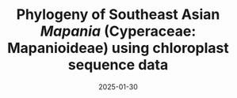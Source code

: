 ---
title: "Phylogeny of Southeast Asian <i>Mapania</i> (Cyperaceae: Mapanioideae) using chloroplast sequence data"
collection: publications
permalink: /publication/Shabdin et al 2025 BJLS Mapania
date: 2025-01-30
venue: 'Botanical Journal of the Linnean Society'
paperurl: '/files/pdf/research/Shabdin et al 2025 BJLS Mapania.pdf'
link: 'https://doi.org/10.1093/botlinnean/boaa100'
#code: 'https://doi.org/...'
#github: 'https://github.com/jimarcor/...'
#figshare: 'https://figshare.com/...
citation: 'Shabdin Z, <b>Márquez-Corro JI</b>, Larridon I, Simpson DA, Culham A. 2025. &quot;Phylogeny of Southeast Asian <i>Mapania</i> (Cyperaceae: Mapanioideae) using chloroplast sequence data&quot; <i>Botanical Journal of the Linnean Society</i> 000: 000-000. doi:'
---